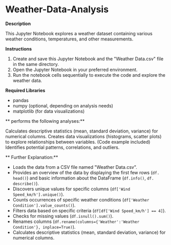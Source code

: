 # Weather-Data-Analysis
**Description**

This Jupyter Notebook explores a weather dataset containing various weather conditions, temperatures, and other measurements.

**Instructions**

1. Create  and save this Jupyter Notebook and the "Weather Data.csv" file in the same directory.
2. Open the Jupyter Notebook in your preferred environment.
3. Run the notebook cells sequentially to execute the code and explore the weather data.
   
**Required Libraries**

* pandas
* numpy (optional, depending on analysis needs)
* matplotlib (for data visualizations)


** performs the following analyses:**

Calculates descriptive statistics (mean, standard deviation, variance) for numerical columns.
Creates data visualizations (histograms, scatter plots) to explore relationships between variables. (Code example included)
Identifies potential patterns, correlations, and outliers.

** Further Explanation:**

* Loads the data from a CSV file named "Weather Data.csv".
* Provides an overview of the data by displaying the first few rows (`df. head()`) and basic information about the DataFrame (`df.info()`, `df. describe()`).
* Discovers unique values for specific columns (`df['Wind Speed_km/h'].unique()`).
* Counts occurrences of specific weather conditions (`df['Weather Condition'].value_counts()`).
* Filters data based on specific criteria (`df[df['Wind Speed_km/h'] == 4]`).
* Checks for missing values (`df.isnull().sum()`).
* Renames columns (`df.rename(columns={'Weather':'Weather Condition'}, inplace=True)`).
* Calculates descriptive statistics (mean, standard deviation, variance) for numerical columns.
  



